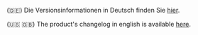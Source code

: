 (🇩🇪) Die Versionsinformationen in Deutsch finden Sie [hier](./de.html).

(🇺🇸 🇬🇧) The product's changelog in english is available [here](./en.html).